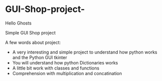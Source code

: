 # GUI-Shop-project-

Hello Ghosts

Simple GUI Shop project

A few words about project:
  - A very interesting and simple project to understand how python works and the Python GUI tkinter 
  - You will understand how python Dictionaries works
  - A little bit work with classes and functions
  - Comprehension with multiplication and concatination


